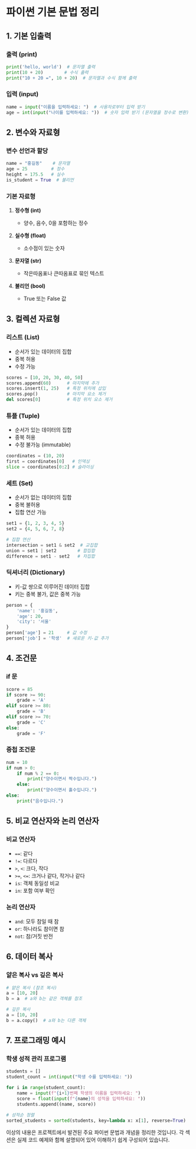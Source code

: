 # 파이썬 기본 문법 정리

## 1. 기본 입출력
### 출력 (print)
```python
print('hello, world')  # 문자열 출력
print(10 + 20)        # 수식 출력
print("10 + 20 =", 10 + 20)  # 문자열과 수식 함께 출력
```

### 입력 (input)
```python
name = input("이름을 입력하세요: ")  # 사용자로부터 입력 받기
age = int(input("나이를 입력하세요: "))  # 숫자 입력 받기 (문자열을 정수로 변환)
```

## 2. 변수와 자료형
### 변수 선언과 할당
```python
name = "홍길동"    # 문자열
age = 25         # 정수
height = 175.5   # 실수
is_student = True  # 불리언
```

### 기본 자료형
1. **정수형 (int)**
   - 양수, 음수, 0을 포함하는 정수

2. **실수형 (float)**
   - 소수점이 있는 숫자
   
3. **문자열 (str)**
   - 작은따옴표나 큰따옴표로 묶인 텍스트

4. **불리언 (bool)**
   - True 또는 False 값

## 3. 컬렉션 자료형

### 리스트 (List)
- 순서가 있는 데이터의 집합
- 중복 허용
- 수정 가능
```python
scores = [10, 20, 30, 40, 50]
scores.append(60)      # 마지막에 추가
scores.insert(1, 25)   # 특정 위치에 삽입
scores.pop()           # 마지막 요소 제거
del scores[0]          # 특정 위치 요소 제거
```

### 튜플 (Tuple)
- 순서가 있는 데이터의 집합
- 중복 허용
- 수정 불가능 (immutable)
```python
coordinates = (10, 20)
first = coordinates[0]   # 인덱싱
slice = coordinates[0:2] # 슬라이싱
```

### 세트 (Set)
- 순서가 없는 데이터의 집합
- 중복 불허용
- 집합 연산 가능
```python
set1 = {1, 2, 3, 4, 5}
set2 = {4, 5, 6, 7, 8}

# 집합 연산
intersection = set1 & set2  # 교집합
union = set1 | set2        # 합집합
difference = set1 - set2   # 차집합
```

### 딕셔너리 (Dictionary)
- 키-값 쌍으로 이루어진 데이터 집합
- 키는 중복 불가, 값은 중복 가능
```python
person = {
    'name': '홍길동',
    'age': 20,
    'city': '서울'
}
person['age'] = 21     # 값 수정
person['job'] = '학생'  # 새로운 키-값 추가
```

## 4. 조건문
### if 문
```python
score = 85
if score >= 90:
    grade = 'A'
elif score >= 80:
    grade = 'B'
elif score >= 70:
    grade = 'C'
else:
    grade = 'F'
```

### 중첩 조건문
```python
num = 10
if num > 0:
    if num % 2 == 0:
        print("양수이면서 짝수입니다.")
    else:
        print("양수이면서 홀수입니다.")
else:
    print("음수입니다.")
```

## 5. 비교 연산자와 논리 연산자
### 비교 연산자
- `==`: 같다
- `!=`: 다르다
- `>`, `<`: 크다, 작다
- `>=`, `<=`: 크거나 같다, 작거나 같다
- `is`: 객체 동일성 비교
- `in`: 포함 여부 확인

### 논리 연산자
- `and`: 모두 참일 때 참
- `or`: 하나라도 참이면 참
- `not`: 참/거짓 반전

## 6. 데이터 복사
### 얕은 복사 vs 깊은 복사
```python
# 얕은 복사 (참조 복사)
a = [10, 20]
b = a  # a와 b는 같은 객체를 참조

# 깊은 복사
a = [10, 20]
b = a.copy()  # a와 b는 다른 객체
```

## 7. 프로그래밍 예시
### 학생 성적 관리 프로그램
```python
students = []
student_count = int(input("학생 수를 입력하세요: "))

for i in range(student_count):
    name = input(f"{i+1}번째 학생의 이름을 입력하세요: ")
    score = float(input(f"{name}의 성적을 입력하세요: "))
    students.append((name, score))

# 성적순 정렬
sorted_students = sorted(students, key=lambda x: x[1], reverse=True)
```

이상의 내용은 프로젝트에서 발견된 주요 파이썬 문법과 개념을 정리한 것입니다. 각 섹션은 실제 코드 예제와 함께 설명되어 있어 이해하기 쉽게 구성되어 있습니다.